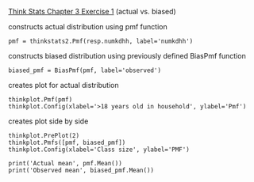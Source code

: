 [Think Stats Chapter 3 Exercise 1](http://greenteapress.com/thinkstats2/html/thinkstats2004.html#toc31) (actual vs. biased)


constructs actual distribution using pmf function
~~~~
pmf = thinkstats2.Pmf(resp.numkdhh, label='numkdhh')
~~~~

constructs biased distribution using previously defined BiasPmf function
~~~~
biased_pmf = BiasPmf(pmf, label='observed')
~~~~

creates plot for actual distribution
~~~~
thinkplot.Pmf(pmf)
thinkplot.Config(xlabel='>18 years old in household', ylabel='Pmf')
~~~~

creates plot side by side
~~~~
thinkplot.PrePlot(2)
thinkplot.Pmfs([pmf, biased_pmf])
thinkplot.Config(xlabel='Class size', ylabel='PMF')

print('Actual mean', pmf.Mean())
print('Observed mean', biased_pmf.Mean())
~~~~
